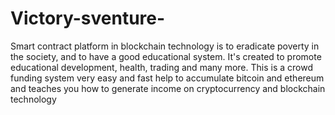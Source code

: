 # Victory-sventure-
Smart contract platform in blockchain technology is to eradicate poverty in the society, and to have a good educational system.  It's created to promote educational development, health, trading and many more. This is a crowd funding system very easy and fast help to accumulate bitcoin and ethereum and teaches you how to generate income on cryptocurrency and blockchain technology 
